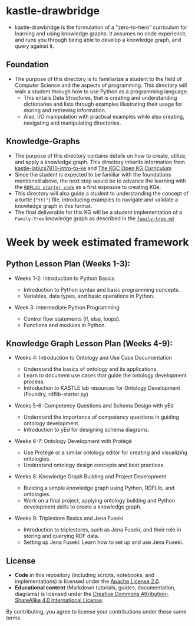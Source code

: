 # kastle-drawbridge
* kastle-drawbridge is the formulation of a "zero-to-hero" curriculum for learning and using knowledge graphs. It assumes no code experience, and runs you through being able to develop a knowledge graph, and query against it.  

## Foundation
* The purpose of this directory is to familiarize a student to the field of Computer Science and the aspects of programming.  This directory will walk a student through how to use Python as a programming language.
    * This entails Data Structures, that is creating and understanding dictionaries and lists through examples illustrating their usage for storing and retrieving information.
    * Also, I/O manipulation with practical examples while also creating, navigating and manipulating directories.

## Knowledge-Graphs
* The purpose of this directory contains details on how to create, utilize, and apply a knowledge graph.  This directory inherits information from [kastle-lab\cs7810-intro-to-ke](https://github.com/kastle-lab/cs7810-intro-to-ke/) and [The KGC Open KG Curriculum](https://github.com/KGConf/open-kg-curriculum)
* Since the student is expected to be familiar with the foundations mentioned above, the next step would be to advance the learning with the [`RDFLib starter code`](https://github.com/kastle-lab/kastle-drawbridge/blob/master/resources/rdflib-starter.py) as a first exposure to creating KGs.
* This directory will also guide a student to understanding the concept of a turtle (`"ttl"`) file, introducing examples to navigate and validate a knowledge graph in this format.
* The final deliverable for this KG will be a student implementation of a `Family-Tree` knowledge graph as described in the [`family-tree.md`](https://github.com/kastle-lab/kastle-drawbridge/blob/master/knowledge-graphs/family-tree/family-tree.md)

# Week by week estimated framework
## Python Lesson Plan (Weeks 1-3):

* Weeks 1-2: Introduction to Python Basics
    - Introduction to Python syntax and basic programming concepts.
    - Variables, data types, and basic operations in Python.

* Week 3: Intermediate Python Programming
    - Control flow statements (if, else, loops).
    - Functions and modules in Python.

## Knowledge Graph Lesson Plan (Weeks 4-9):

* Weeks 4: Introduction to Ontology and Use Case Documentation
    - Understand the basics of ontology and its applications.
    - Learn to document use cases that guide the ontology development process.
    - Introduction to KASTLE lab resources for Ontology Development (Foundry, rdflib-starter.py)

* Weeks 5-6: Competency Questions and Schema Design with yEd
    - Understand the importance of competency questions in guiding ontology development.
    - Introduction to yEd for designing schema diagrams.

*  Weeks 6-7: Ontology Development with Protégé
    - Use Protégé or a similar ontology editor for creating and visualizing ontologies.
    - Understand ontology design concepts and best practices.

* Weeks 8: Knowledge Graph Building and Project Development
    - Building a simple knowledge graph using Python, RDFLib, and ontologies.
    - Work on a final project, applying ontology building and Python development skills to create a knowledge graph.

* Weeks 9: Triplestore Basics and Jena Fuseki
    - Introduction to triplestores, such as Jena Fuseki, and their role in storing and querying RDF data.
    - Setting up Jena Fuseki: Learn how to set up and use Jena Fuseki.

## License

- **Code** in this repository (including scripts, notebooks, and implementations) is licensed under the [Apache License 2.0](./LICENSE).
- **Educational content** (Markdown tutorials, guides, documentation, diagrams) is licensed under the 
  [Creative Commons Attribution-ShareAlike 4.0 International License](./LICENSE.docs).

By contributing, you agree to license your contributions under these same terms.
